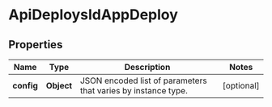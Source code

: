 

# ApiDeploysIdAppDeploy

## Properties

Name | Type | Description | Notes
------------ | ------------- | ------------- | -------------
**config** | **Object** | JSON encoded list of parameters that varies by instance type. |  [optional]



